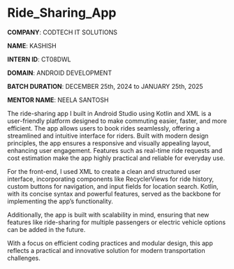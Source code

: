 # Ride_Sharing_App

**COMPANY**: CODTECH IT SOLUTIONS

**NAME**: KASHISH

**INTERN ID**: CT08DWL

**DOMAIN**: ANDROID DEVELOPMENT

**BATCH DURATION**: DECEMBER 25th, 2024 to JANUARY 25th, 2025

**MENTOR NAME**: NEELA SANTOSH

The ride-sharing app I built in Android Studio using Kotlin and XML is a user-friendly platform designed to make commuting easier, faster, and more efficient. The app allows users to book rides seamlessly, offering a streamlined and intuitive interface for riders. Built with modern design principles, the app ensures a responsive and visually appealing layout, enhancing user engagement. Features such as real-time ride requests and cost estimation make the app highly practical and reliable for everyday use. 

For the front-end, I used XML to create a clean and structured user interface, incorporating components like RecyclerViews for ride history, custom buttons for navigation, and input fields for location search. Kotlin, with its concise syntax and powerful features, served as the backbone for implementing the app’s functionality.

Additionally, the app is built with scalability in mind, ensuring that new features like ride-sharing for multiple passengers or electric vehicle options can be added in the future. 

With a focus on efficient coding practices and modular design, this app reflects a practical and innovative solution for modern transportation challenges.
